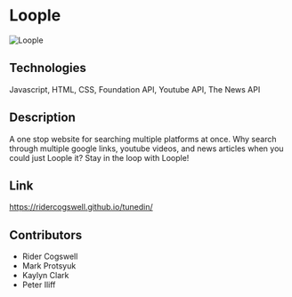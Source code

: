 # Loople
![Loople](https://user-images.githubusercontent.com/94665080/153729606-7f78a6e0-8705-4b82-a896-744fd5b0e13e.gif)

## Technologies
Javascript, HTML, CSS, Foundation API, Youtube API, The News API

## Description
A one stop website for searching multiple platforms at once. Why search through multiple google links, youtube videos, and news articles when you could just Loople it? Stay in the loop with Loople!

## Link 
https://ridercogswell.github.io/tunedin/

## Contributors
* Rider Cogswell
* Mark Protsyuk
* Kaylyn Clark
* Peter Iliff
